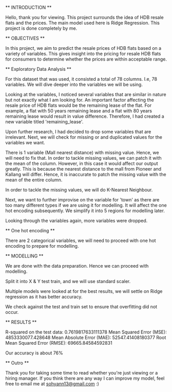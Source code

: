 ** INTRODUCTION **

Hello, thank you for viewing. This project surrounds the idea of HDB resale flats and the prices. The main model used here is Ridge Regression. This project is done completely by me. 

** OBJECTIVES **

In this project, we aim to predict the resale prices of HDB flats based on a variety of variables. This gives insight into the pricing for resale HDB flats for consumers to determine whether the prices are within acceptable range. 

** Exploratory Data Analysis **

For this dataset that was used, it consisted a total of 78 columns. I.e, 78 variables. We will dive deeper into the variables we will be using. 

Looking at the variables, I noticed several variables that are similar in nature but not exactly what I am looking for. An important factor affecting the resale price of HDB flats would be the remaining lease of the flat. For example, a flat with 50 years remaining lease and a flat with 80 years remaining lease would result in value difference. Therefore, I had created a new variable titled 'remaining_lease'. 

Upon further research, I had decided to drop some variables that are irrelevant. Next, we will check for missing or and duplicated values for the variables we want. 

There is 1 variable (Mall nearest distance) with missing value. Hence, we will need to fix that. In order to tackle missing values, we can patch it with the mean of the column. However, in this case it would affect our output greatly. This is because the nearest distance to the mall from Pioneer and Kallang will differ. Hence, it is inaccurate to patch the missing value with the mean of the entire column. 

In order to tackle the missing values, we will do K-Nearest Neighbour.

Next, we want to further improvise on the variable for 'town' as there are too many different types if we are using it for modelling. It will affect the one hot encoding subsequently. We simplify it into 5 regions for modelling later.

Looking through the variables again, more variables were dropped. 

** One hot encoding ** 

There are 2 categorical variables, we will need to proceed with one hot encoding to prepare for modelling. 

** MODELLING **

We are done with the data preparation. Hence we can proceed with modelling. 

Split it into X & Y test train, and we will use standard scaler. 

Multiple models were looked at for the best results, we will settle on Ridge regression as it has better accuracy.

We check against the test and train set to ensure that overfitting did not occur. 

** RESULTS ** 

R-squared on the test data: 0.7619817633111378
Mean Squared Error (MSE): 4853330077.428648
Mean Absolute Error (MAE): 52547.41408180377
Root Mean Squared Error (RMSE): 69665.84584592831

Our accuracy is about 76%

** Outro ** 

Thank you for taking some time to read whether you're just viewing or a hiring manager. If you think there are any way I can improve my model, feel free to email me at sohyann13@gmail.com :) 